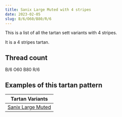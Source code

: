 ```yaml
---
title: Sanix Large Muted with 4 stripes
date: 2023-02-05
slug: B/6/O60/B80/R/6
---
```

This is a list of all the tartan sett variants with 4 stripes.

It is a 4 stripes tartan.


## Thread count
B/6 O60 B80 R/6

## Examples of this tartan pattern

| Tartan Variants |
|---------------|
| [Sanix Large Muted](/variants/b/6/o60/b80/r/6-b304080-od08010-rc00000)||
